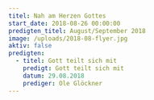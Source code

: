 ```yaml
---
titel: Nah am Herzen Gottes
start_date: 2018-08-26 00:00:00
predigten_titel: August/September 2018
image: /uploads/2018-08-flyer.jpg
aktiv: false
predigten:
  - titel: Gott teilt sich mit
    predigt: Gott teilt sich mit
    datum: 29.08.2018
    prediger: Ole Glöckner
---
```


